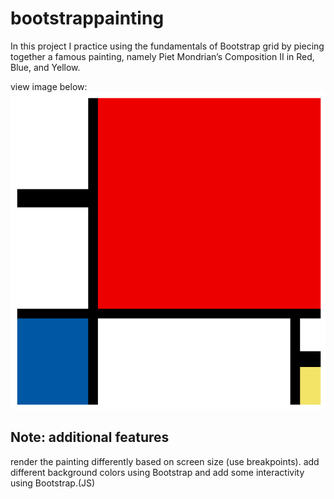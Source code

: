# bootstrappainting
In this project I practice using the fundamentals of Bootstrap grid by piecing together a famous painting, namely Piet Mondrian’s Composition II in Red, Blue, and Yellow.

view image below:
![painting](/assets/images/Composition.jpg)

## Note: additional features
render the painting differently based on screen size (use breakpoints).
add different background colors using Bootstrap and
add some interactivity using Bootstrap.(JS)


